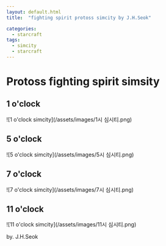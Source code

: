 ```yaml
---
layout: default.html
title:  "fighting spirit protoss simcity by J.H.Seok"

categories:
  - starcraft
tags:
  - simcity
  - starcraft
---
```

Protoss fighting spirit simsity
=============

1 o'clock
------------

![1 o'clock simcity](/assets/images/1시 심시티.png)


5 o'clock
------------

![5 o'clock simcity](/assets/images/5시 심시티.png)

7 o'clock
------------

![7 o'clock simcity](/assets/images/7시 심시티.png)

11 o'clock
------------

![11 o'clock simcity](/assets/images/11시 심시티.png)



by. J.H.Seok


